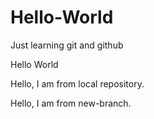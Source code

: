 # Hello-World

Just learning git and github

Hello World

Hello, I am from local repository.

Hello, I am from new-branch.
